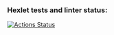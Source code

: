 ### Hexlet tests and linter status:
[![Actions Status](https://github.com/DVR2210/frontend-project-46/workflows/hexlet-check/badge.svg)](https://github.com/DVR2210/frontend-project-46/actions)